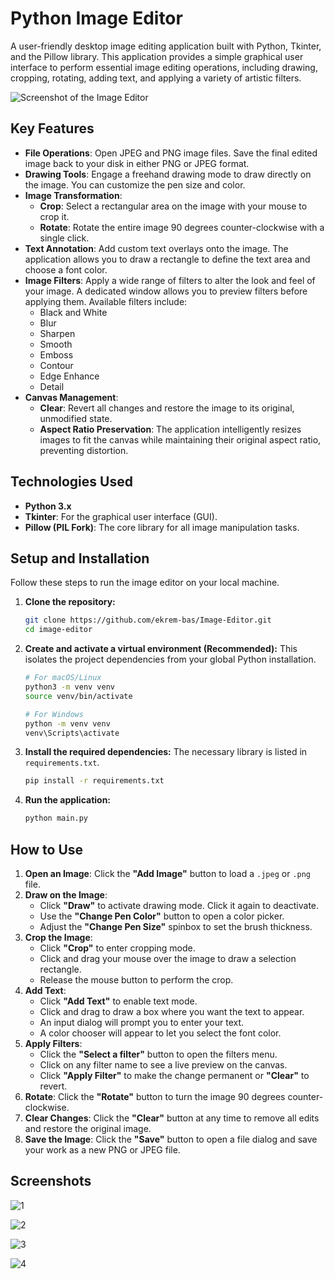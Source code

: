 # Python Image Editor

A user-friendly desktop image editing application built with Python, Tkinter, and the Pillow library. This application provides a simple graphical user interface to perform essential image editing operations, including drawing, cropping, rotating, adding text, and applying a variety of artistic filters.

![Screenshot of the Image Editor](https://github.com/ekrem-bas/Basic-Image-Editor-Python-Project/assets/145195096/094865b0-e7cb-4ac8-a7b2-e2911f77bd1e)

## Key Features

-   **File Operations**: Open JPEG and PNG image files. Save the final edited image back to your disk in either PNG or JPEG format.
-   **Drawing Tools**: Engage a freehand drawing mode to draw directly on the image. You can customize the pen size and color.
-   **Image Transformation**:
    -   **Crop**: Select a rectangular area on the image with your mouse to crop it.
    -   **Rotate**: Rotate the entire image 90 degrees counter-clockwise with a single click.
-   **Text Annotation**: Add custom text overlays onto the image. The application allows you to draw a rectangle to define the text area and choose a font color.
-   **Image Filters**: Apply a wide range of filters to alter the look and feel of your image. A dedicated window allows you to preview filters before applying them. Available filters include:
    -   Black and White
    -   Blur
    -   Sharpen
    -   Smooth
    -   Emboss
    -   Contour
    -   Edge Enhance
    -   Detail
-   **Canvas Management**:
    -   **Clear**: Revert all changes and restore the image to its original, unmodified state.
    -   **Aspect Ratio Preservation**: The application intelligently resizes images to fit the canvas while maintaining their original aspect ratio, preventing distortion.

## Technologies Used

-   **Python 3.x**
-   **Tkinter**: For the graphical user interface (GUI).
-   **Pillow (PIL Fork)**: The core library for all image manipulation tasks.

## Setup and Installation

Follow these steps to run the image editor on your local machine.

1.  **Clone the repository:**
    ```sh
    git clone https://github.com/ekrem-bas/Image-Editor.git
    cd image-editor
    ```

2.  **Create and activate a virtual environment (Recommended):**
    This isolates the project dependencies from your global Python installation.
    ```sh
    # For macOS/Linux
    python3 -m venv venv
    source venv/bin/activate

    # For Windows
    python -m venv venv
    venv\Scripts\activate
    ```

3.  **Install the required dependencies:**
    The necessary library is listed in `requirements.txt`.
    ```sh
    pip install -r requirements.txt
    ```

4.  **Run the application:**
    ```sh
    python main.py
    ```

## How to Use

1.  **Open an Image**: Click the **"Add Image"** button to load a `.jpeg` or `.png` file.
2.  **Draw on the Image**:
    -   Click **"Draw"** to activate drawing mode. Click it again to deactivate.
    -   Use the **"Change Pen Color"** button to open a color picker.
    -   Adjust the **"Change Pen Size"** spinbox to set the brush thickness.
3.  **Crop the Image**:
    -   Click **"Crop"** to enter cropping mode.
    -   Click and drag your mouse over the image to draw a selection rectangle.
    -   Release the mouse button to perform the crop.
4.  **Add Text**:
    -   Click **"Add Text"** to enable text mode.
    -   Click and drag to draw a box where you want the text to appear.
    -   An input dialog will prompt you to enter your text.
    -   A color chooser will appear to let you select the font color.
5.  **Apply Filters**:
    -   Click the **"Select a filter"** button to open the filters menu.
    -   Click on any filter name to see a live preview on the canvas.
    -   Click **"Apply Filter"** to make the change permanent or **"Clear"** to revert.
6.  **Rotate**: Click the **"Rotate"** button to turn the image 90 degrees counter-clockwise.
7.  **Clear Changes**: Click the **"Clear"** button at any time to remove all edits and restore the original image.
8.  **Save the Image**: Click the **"Save"** button to open a file dialog and save your work as a new PNG or JPEG file.

## Screenshots

![1](https://github.com/ekrem-bas/Basic-Image-Editor-Python-Project/assets/145195096/094865b0-e7cb-4ac8-a7b2-e2911f77bd1e)

![2](https://github.com/ekrem-bas/Basic-Image-Editor-Python-Project/assets/145195096/1173752f-fb89-4cd4-8e12-fa8a8e70f015)

![3](https://github.com/ekrem-bas/Basic-Image-Editor-Python-Project/assets/145195096/4e64a303-8d8f-4a43-b029-e92b572ded81)

![4](https://github.com/ekrem-bas/Basic-Image-Editor-Python-Project/assets/145195096/b1f37c91-887a-45ad-911a-a68eb4ecd06c)
